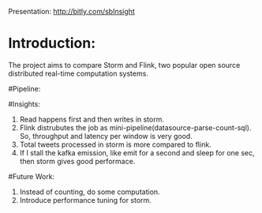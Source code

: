 

Presentation: http://bitly.com/sbInsight

# Introduction: 
The project aims to compare Storm and Flink, two popular open source distributed real-time computation systems. 

#Pipeline:


#Insights:
1. Read happens first and then writes in storm.
2. Flink distrubutes the job as mini-pipeline(datasource-parse-count-sql). So, throughput and latency per window is very good.
3. Total tweets processed in storm is more compared to flink.
4. If I stall the kafka emission, like emit for a second and sleep for one sec, then storm gives good performace.


#Future Work:
1. Instead of counting, do some computation.
2. Introduce performance tuning for storm.


